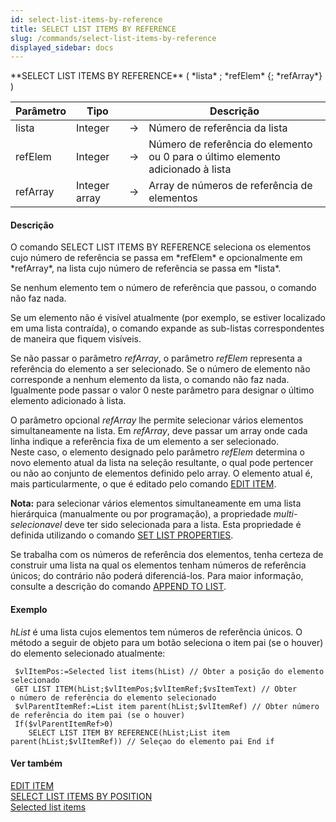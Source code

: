 ```yaml
---
id: select-list-items-by-reference
title: SELECT LIST ITEMS BY REFERENCE
slug: /commands/select-list-items-by-reference
displayed_sidebar: docs
---
```


<!--REF #_command_.SELECT LIST ITEMS BY REFERENCE.Syntax-->**SELECT LIST ITEMS BY REFERENCE** ( *lista* ; *refElem* {; *refArray*} )<!-- END REF-->
<!--REF #_command_.SELECT LIST ITEMS BY REFERENCE.Params-->
| Parâmetro | Tipo |  | Descrição |
| --- | --- | --- | --- |
| lista | Integer | &#8594;  | Número de referência da lista |
| refElem | Integer | &#8594;  | Número de referência do elemento ou 0 para o último elemento adicionado à lista |
| refArray | Integer array | &#8594;  | Array de números de referência de elementos |

<!-- END REF-->

#### Descrição 

<!--REF #_command_.SELECT LIST ITEMS BY REFERENCE.Summary-->O comando SELECT LIST ITEMS BY REFERENCE seleciona os elementos cujo número de referência se passa em *refElem* e opcionalmente em *refArray*, na lista cujo número de referência se passa em *lista*.<!-- END REF-->

Se nenhum elemento tem o número de referência que passou, o comando não faz nada. 

Se um elemento não é visível atualmente (por exemplo, se estiver localizado em uma lista contraída), o comando expande as sub-listas correspondentes de maneira que fiquem visíveis.

Se não passar o parâmetro *refArray*, o parâmetro *refElem* representa a referência do elemento a ser selecionado. Se o número de elemento não corresponde a nenhum elemento da lista, o comando não faz nada. Igualmente pode passar o valor 0 neste parâmetro para designar o último elemento adicionado à lista.

O parâmetro opcional *refArray* lhe permite selecionar vários elementos simultaneamente na lista. Em *refArray*, deve passar um array onde cada linha indique a referência fixa de um elemento a ser selecionado.   
Neste caso, o elemento designado pelo parâmetro *refElem* determina o novo elemento atual da lista na seleção resultante, o qual pode pertencer ou não ao conjunto de elementos definido pelo array. O elemento atual é, mais particularmente, o que é editado pelo comando [EDIT ITEM](edit-item.md "EDIT ITEM").

**Nota:** para selecionar vários elementos simultaneamente em uma lista hierárquica (manualmente ou por programação), a propriedade *multi-selecionavel* deve ter sido selecionada para a lista. Esta propriedade é definida utilizando o comando [SET LIST PROPERTIES](set-list-properties.md "SET LIST PROPERTIES").

Se trabalha com os números de referência dos elementos, tenha certeza de construir uma lista na qual os elementos tenham números de referência únicos; do contrário não poderá diferenciá-los. Para maior informação, consulte a descrição do comando [APPEND TO LIST](append-to-list.md "APPEND TO LIST").

#### Exemplo 

*hList* é uma lista cujos elementos tem números de referência únicos. O método a seguir de objeto para um botão seleciona o item pai (se o houver) do elemento selecionado atualmente:

```4d
 $vlItemPos:=Selected list items(hList) // Obter a posição do elemento selecionado
 GET LIST ITEM(hList;$vlItemPos;$vlItemRef;$vsItemText) // Obter o número de referência do elemento selecionado
 $vlParentItemRef:=List item parent(hList;$vlItemRef) // Obter número de referência do item pai (se o houver)
 If($vlParentItemRef>0)
    SELECT LIST ITEM BY REFERENCE(hList;List item parent(hList;$vlItemRef)) // Seleçao do elemento pai End if
```

#### Ver também 

[EDIT ITEM](edit-item.md)  
[SELECT LIST ITEMS BY POSITION](select-list-items-by-position.md)  
[Selected list items](selected-list-items.md)  
